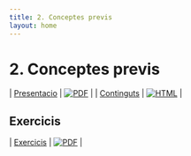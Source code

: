 ```yaml
---
title: 2. Conceptes previs
layout: home
---
```


# 2. Conceptes previs

| [Presentacio](3.1-conceptes_previs.pdf) | [![PDF](https://img.shields.io/badge/PDF-2--conceptes_previs.pdf-blue?logo=adobe-acrobat-reader&logoColor=white)](3.1-conceptes_previs.pdf) |
| [Continguts](continguts.html) | [![HTML](https://img.shields.io/badge/HTML-continguts-blue?logo=html5&logoColor=white)](continguts.html) |

## Exercicis

| [Exercicis](https://classroom.github.com/a/dLGXkYCq) | [![PDF](https://img.shields.io/badge/GitHub%20Classroom-Exercicis-blue?logo=github)](https://classroom.github.com/a/dLGXkYCq) |

